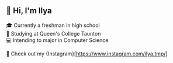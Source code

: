 ## 👋 Hi, I'm Ilya
🎓 Currently a freshman in high school<br/>
🏫 Studying at Queen's College Taunton<br/>
💻 Intending to major in Computer Science<br/>

📸 Check out my {Instagram}[https://www.instagram.com/ilya.tmp/]
